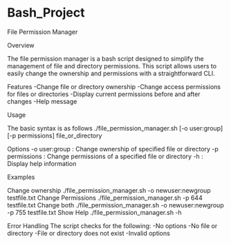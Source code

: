 # Bash_Project
File Permission Manager

Overview

The file permission manager is a bash script designed to simplify the management of file and directory permissions. This script allows users to easily change the ownership and permissions with a straightforward CLI. 

Features
    -Change file or directory ownership
    -Change access permissions for files or directories
    -Display current permissions before and after changes
    -Help message 

Usage 

The basic syntax is as follows
./file_permission_manager.sh [-o user:group] [-p permissions] file_or_directory

Options
    -o user:group : Change ownership of specified file or directory
    -p permissions : Change permissions of a specified file or directory
    -h : Display help information

Examples

Change ownership
    ./file_permission_manager.sh -o newuser:newgroup testfile.txt
Change Permissions
    ./file_permission_manager.sh -p 644 testfile.txt
Change both
    ./file_permission_manager.sh -o newuser:newgroup -p 755 testfile.txt
Show Help
    ./file_permission_manager.sh -h

Error Handling
    The script checks for the following:
    -No options
    -No file or directory
    -File or directory does not exist
    -Invalid options

